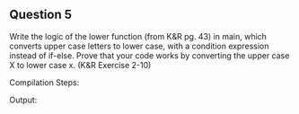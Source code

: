 ## Question 5

Write the logic of the lower function (from K&R pg. 43) in main, which converts upper case letters to lower case, with a condition expression instead of if-else. Prove that your code works by converting the upper case X to lower case x. (K&R Exercise 2-10) 

Compilation Steps:  

Output:
